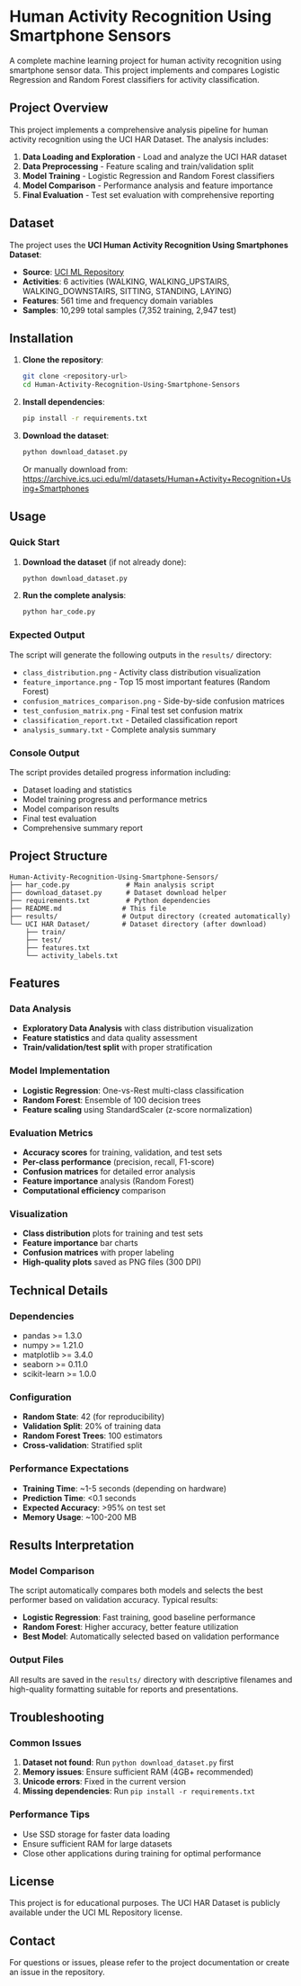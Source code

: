 # Human Activity Recognition Using Smartphone Sensors

A complete machine learning project for human activity recognition using smartphone sensor data. This project implements and compares Logistic Regression and Random Forest classifiers for activity classification.

## Project Overview

This project implements a comprehensive analysis pipeline for human activity recognition using the UCI HAR Dataset. The analysis includes:

1. **Data Loading and Exploration** - Load and analyze the UCI HAR dataset
2. **Data Preprocessing** - Feature scaling and train/validation split
3. **Model Training** - Logistic Regression and Random Forest classifiers
4. **Model Comparison** - Performance analysis and feature importance
5. **Final Evaluation** - Test set evaluation with comprehensive reporting

## Dataset

The project uses the **UCI Human Activity Recognition Using Smartphones Dataset**:
- **Source**: [UCI ML Repository](https://archive.ics.uci.edu/ml/datasets/Human+Activity+Recognition+Using+Smartphones)
- **Activities**: 6 activities (WALKING, WALKING_UPSTAIRS, WALKING_DOWNSTAIRS, SITTING, STANDING, LAYING)
- **Features**: 561 time and frequency domain variables
- **Samples**: 10,299 total samples (7,352 training, 2,947 test)

## Installation

1. **Clone the repository**:
   ```bash
   git clone <repository-url>
   cd Human-Activity-Recognition-Using-Smartphone-Sensors
   ```

2. **Install dependencies**:
   ```bash
   pip install -r requirements.txt
   ```

3. **Download the dataset**:
   ```bash
   python download_dataset.py
   ```
   
   Or manually download from: https://archive.ics.uci.edu/ml/datasets/Human+Activity+Recognition+Using+Smartphones

## Usage

### Quick Start

1. **Download the dataset** (if not already done):
   ```bash
   python download_dataset.py
   ```

2. **Run the complete analysis**:
   ```bash
   python har_code.py
   ```

### Expected Output

The script will generate the following outputs in the `results/` directory:

- `class_distribution.png` - Activity class distribution visualization
- `feature_importance.png` - Top 15 most important features (Random Forest)
- `confusion_matrices_comparison.png` - Side-by-side confusion matrices
- `test_confusion_matrix.png` - Final test set confusion matrix
- `classification_report.txt` - Detailed classification report
- `analysis_summary.txt` - Complete analysis summary

### Console Output

The script provides detailed progress information including:
- Dataset loading and statistics
- Model training progress and performance metrics
- Model comparison results
- Final test evaluation
- Comprehensive summary report

## Project Structure

```
Human-Activity-Recognition-Using-Smartphone-Sensors/
├── har_code.py              # Main analysis script
├── download_dataset.py      # Dataset download helper
├── requirements.txt         # Python dependencies
├── README.md               # This file
├── results/                # Output directory (created automatically)
└── UCI HAR Dataset/        # Dataset directory (after download)
    ├── train/
    ├── test/
    ├── features.txt
    └── activity_labels.txt
```

## Features

### Data Analysis
- **Exploratory Data Analysis** with class distribution visualization
- **Feature statistics** and data quality assessment
- **Train/validation/test split** with proper stratification

### Model Implementation
- **Logistic Regression**: One-vs-Rest multi-class classification
- **Random Forest**: Ensemble of 100 decision trees
- **Feature scaling** using StandardScaler (z-score normalization)

### Evaluation Metrics
- **Accuracy scores** for training, validation, and test sets
- **Per-class performance** (precision, recall, F1-score)
- **Confusion matrices** for detailed error analysis
- **Feature importance** analysis (Random Forest)
- **Computational efficiency** comparison

### Visualization
- **Class distribution** plots for training and test sets
- **Feature importance** bar charts
- **Confusion matrices** with proper labeling
- **High-quality plots** saved as PNG files (300 DPI)

## Technical Details

### Dependencies
- pandas >= 1.3.0
- numpy >= 1.21.0
- matplotlib >= 3.4.0
- seaborn >= 0.11.0
- scikit-learn >= 1.0.0

### Configuration
- **Random State**: 42 (for reproducibility)
- **Validation Split**: 20% of training data
- **Random Forest Trees**: 100 estimators
- **Cross-validation**: Stratified split

### Performance Expectations
- **Training Time**: ~1-5 seconds (depending on hardware)
- **Prediction Time**: <0.1 seconds
- **Expected Accuracy**: >95% on test set
- **Memory Usage**: ~100-200 MB

## Results Interpretation

### Model Comparison
The script automatically compares both models and selects the best performer based on validation accuracy. Typical results:

- **Logistic Regression**: Fast training, good baseline performance
- **Random Forest**: Higher accuracy, better feature utilization
- **Best Model**: Automatically selected based on validation performance

### Output Files
All results are saved in the `results/` directory with descriptive filenames and high-quality formatting suitable for reports and presentations.

## Troubleshooting

### Common Issues

1. **Dataset not found**: Run `python download_dataset.py` first
2. **Memory issues**: Ensure sufficient RAM (4GB+ recommended)
3. **Unicode errors**: Fixed in the current version
4. **Missing dependencies**: Run `pip install -r requirements.txt`

### Performance Tips

- Use SSD storage for faster data loading
- Ensure sufficient RAM for large datasets
- Close other applications during training for optimal performance

## License

This project is for educational purposes. The UCI HAR Dataset is publicly available under the UCI ML Repository license.

## Contact

For questions or issues, please refer to the project documentation or create an issue in the repository.